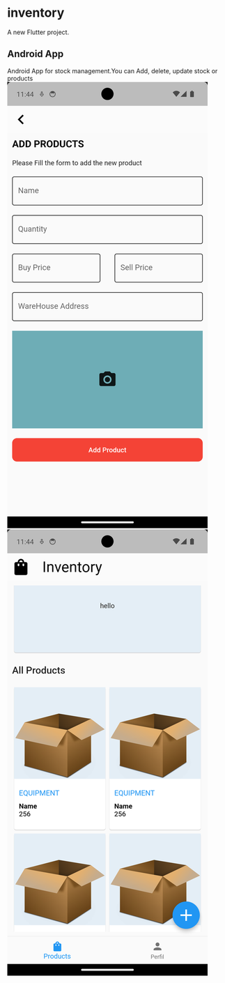 # inventory

A new Flutter project.

## Android App

Android App for stock management.You can Add, delete, update stock or products
![Alt text](Screenshot_1702896299.png) ![Alt text](Screenshot_1702896293.png)